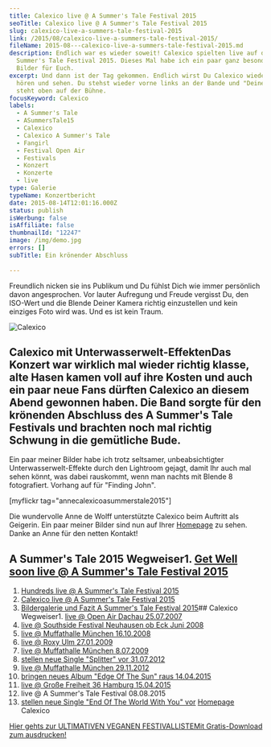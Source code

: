 ```yaml
---
title: Calexico live @ A Summer's Tale Festival 2015
seoTitle: Calexico live @ A Summer's Tale Festival 2015
slug: calexico-live-a-summers-tale-festival-2015
link: /2015/08/calexico-live-a-summers-tale-festival-2015/
fileName: 2015-08---calexico-live-a-summers-tale-festival-2015.md
description: Endlich war es wieder soweit! Calexico spielten live auf dem A
  Summer's Tale Festival 2015. Dieses Mal habe ich ein paar ganz besondere
  Bilder für Euch.
excerpt: Und dann ist der Tag gekommen. Endlich wirst Du Calexico wieder live
  hören und sehen. Du stehst wieder vorne links an der Bande und "Deine" Band
  steht oben auf der Bühne.
focusKeyword: Calexico
labels:
  - A Summer's Tale
  - ASummersTale15
  - Calexico
  - Calexico A Summer's Tale
  - Fangirl
  - Festival Open Air
  - Festivals
  - Konzert
  - Konzerte
  - live
type: Galerie
typeName: Konzertbericht
date: 2015-08-14T12:01:16.000Z
status: publish
isWerbung: false
isAffiliate: false
thumbnailId: "12247"
image: /img/demo.jpg
errors: []
subTitle: Ein krönender Abschluss
  
---
```


Freundlich nicken sie ins Publikum und Du fühlst Dich wie immer persönlich davon
angesprochen. Vor lauter Aufregung und Freude vergisst Du, den ISO-Wert und die
Blende Deiner Kamera richtig einzustellen und kein einziges Foto wird was. Und
es ist kein Traum.

![Calexico](http://cardamonchai.com/wp-content/uploads/2015/08/20539667646_20c509de4d_z-640x480.jpg)

## Calexico mit Unterwasserwelt-EffektenDas Konzert war wirklich mal wieder richtig klasse, alte Hasen kamen voll auf ihre Kosten und auch ein paar neue Fans dürften Calexico an diesem Abend gewonnen haben. Die Band sorgte für den krönenden Abschluss des A Summer's Tale Festivals und brachten noch mal richtig Schwung in die gemütliche Bude.

Ein paar meiner Bilder habe ich trotz seltsamer, unbeabsichtigter
Unterwasserwelt-Effekte durch den Lightroom gejagt, damit Ihr auch mal sehen
könnt, was dabei rauskommt, wenn man nachts mit Blende 8 fotografiert. Vorhang
auf für "Finding John".

[myflickr tag="annecalexicoasummerstale2015"]

Die wundervolle Anne de Wolff unterstützte Calexico beim Auftritt als Geigerin.
Ein paar meiner Bilder sind nun auf Ihrer [Homepage](http://www.annedewolff.de)
zu sehen. Danke an Anne für den netten Kontakt!

## A Summer's Tale 2015 Wegweiser1. [Get Well soon live @ A Summer's Tale Festival 2015](/2015/08/get-well-soon-live-a-summers-tale-festival-2015/)

1.  [Hundreds live @ A Summer's Tale Festival 2015](/2015/08/hundreds-live-a-summers-tale-festival-2015/)
1.  [Calexico live @ A Summer's Tale Festival 2015](/2015/08/calexico-live-a-summers-tale-festival-2015/)
1.  [Bildergalerie und Fazit A Summer's Tale Festival 2015](/2015/08/a-summers-tale-festival-2015/)##
    Calexico Wegweiser1.
    [live @ Open Air Dachau 25.07.2007](/2015/04/calexico-live-open-air-dachau-25-07-2007/)
1.  [live @ Southside Festival Neuhausen ob Eck Juni 2008](/2015/04/calexico-live-southside-festival-2008/)
1.  [live @ Muffathalle München 16.10.2008](/2015/04/calexico-live-muffathalle-muenchen-16-10-2008/)
1.  [live @ Roxy Ulm 27.01.2009](/2009/01/calexico-live-roxy-ulm/)
1.  [live @ Muffathalle München 8.07.2009](/2009/07/calexico-live-muffathalle-munchen/)
1.  [stellen neue Single "Splitter" vor 31.07.2012](/2012/07/calexico-stellen-neue-singe-splitter-vor/)
1.  [live @ Muffathalle München 29.11.2012](/2012/12/calexico-live-muffathalle-munchen-29-11-2012/)
1.  [bringen neues Album "Edge Of The Sun" raus 14.04.2015](/2015/04/calexico-edge-of-the-sun-ist-da/)
1.  [live @ Große Freiheit 36 Hamburg 15.04.2015](/2015/04/calexico-live-grosse-freiheit-36-15-04-2015/)
1.  live @ A Summer's Tale Festival 08.08.2015
1.  [stellen neue Single "End Of The World With You" vor](/2017/10/calexico-the-thread-that-keeps-us/)
    [Homepage](http://www.casadecalexico.com) Calexico

[Hier gehts zur ULTIMATIVEN VEGANEN FESTIVALLISTEMit Gratis-Download zum ausdrucken!](/2015/03/die-ultimative-vegane-festivalliste)

  
